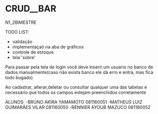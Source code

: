 # CRUD__BAR
N1_2BIMESTRE

TODO LIST:
- validação
- implementaçaõ na aba de gráficos 
- controle de estoque
- tela 'sobre' 


Para passar pela tela de login você deve inserir um usuario no banco de dados manualmente(caso não exista banco ele dá erro e entra, mas fica todo bugado)

Ao cadastrar, alterar,deletar ou consultar qualquer uma das tabelas é necessário que todos os campos estejam preenchidos corretamente


ALUNOS:
-BRUNO AKIRA YAMAMOTO 081160051
-MATHEUS LUIZ GUIMARÃES VILAR 081160050
-RENNIER AYOUB MAZUCO 081160052
